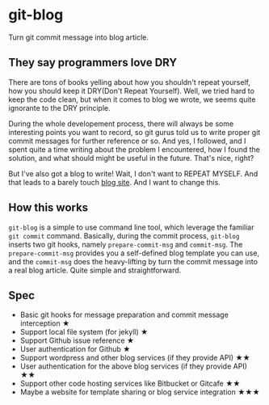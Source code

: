 # git-blog
Turn git commit message into blog article.

## They say programmers love DRY
There are tons of books yelling about how you shouldn't repeat yourself, how you should keep it DRY(Don't Repeat Yourself). Well, we tried hard to keep the code clean, but when it comes to blog we wrote, we seems quite ignorante to the DRY principle. 

During the whole developement process, there will always be some interesting points you want to record, so git gurus told us to write proper git commit messages for further reference or so. And yes, I followed, and I spent quite a time writing about the problem I encountered, how I found the solution, and what should might be useful in the future. That's nice, right?

But I've also got a blog to write! Wait, I don't want to REPEAT MYSELF. And that leads to a barely touch [blog site](http://blog.voidmain.me). And I want to change this.

## How this works
`git-blog` is a simple to use command line tool, which leverage the familiar `git commit` command. Basically, during the commit process, `git-blog` inserts two git hooks, namely `prepare-commit-msg` and `commit-msg`. The `prepare-commit-msg` provides you a self-defined blog template you can use, and the `commit-msg` does the heavy-lifting by turn the commit message into a real blog article. Quite simple and straightforward.

## Spec
- Basic git hooks for message preparation and commit message interception ★
- Support local file system (for jekyll) ★
- Support Github issue reference ★
- User authentication for Github ★
- Support wordpress and other blog services (if they provide API) ★★
- User authentication for the above blog services (if they provide API) ★★
- Support other code hosting services like Bitbucket or Gitcafe ★★
- Maybe a website for template sharing or blog service integration ★★★